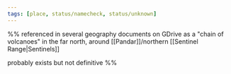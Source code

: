 ```yaml
---
tags: [place, status/namecheck, status/unknown]
---
```


%% referenced in several geography documents on GDrive as a "chain of volcanoes" in the far north, around [[Pandar]]/northern [[Sentinel Range|Sentinels]]

probably exists but not definitive %%